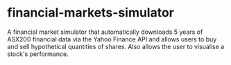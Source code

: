 # financial-markets-simulator
A financial market simulator that automatically downloads 5 years of ASX200 financial data via the Yahoo Finance API and allows users to buy and sell hypothetical quantities of shares. Also allows the user to visualise a stock's performance.
